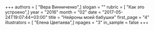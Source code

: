+++
authors = [ "Вера Винниченко",]
slogan = ""
rubric = [ "Как это устроено",]
year = "2016"
month = "02"
date = "2017-05-24T19:07:44+03:00"
title = "Нейроны моей бабушки"
first_page = "4"
illustrators = [ "Елена Цветаева",]
npages = "3"
in_sample = false
+++

